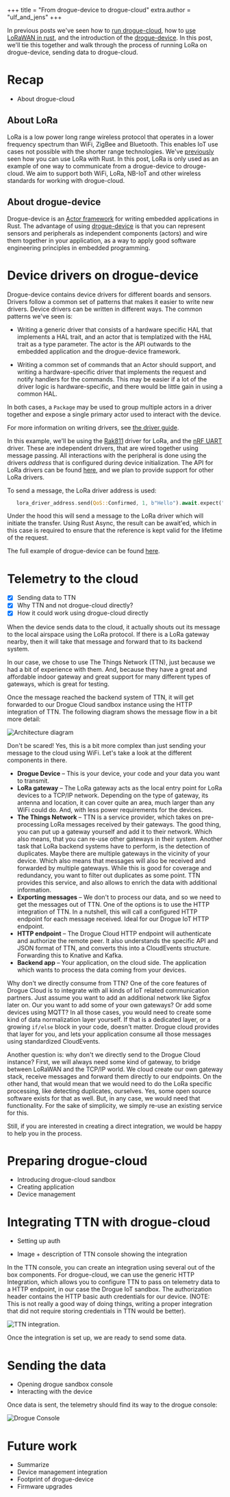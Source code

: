 +++
title = "From drogue-device to drogue-cloud"
extra.author = "ulf_and_jens"
+++

In previous posts we've seen how to [run drogue-cloud](https://blog.drogue.io/the-cloud-side-of-things/), how to [use LoRaWAN in rust](https://blog.drogue.io/rust-and-lora/), and the introduction of the [drogue-device](https://blog.drogue.io/introducing-drogue-device/). In this post, we'll tie this together and walk through the process of running LoRa on drogue-device, sending data to drogue-cloud. 

<!-- more -->

# Recap

* About drogue-cloud

## About LoRa

LoRa is a low power long range wireless protocol that operates in a lower frequency spectrum than WiFi, ZigBee and Bluetooth. This enables IoT use cases not possible with the shorter range technologies. We've [previously](https://blog.drogue.io/rust-and-lora/) seen how you can use LoRa with Rust. In this post, LoRa is only used as an example of one way to communicate from a drogue-device to drouge-cloud. We aim to support both WiFi, LoRa, NB-IoT and other wireless standards for working with drogue-cloud.

## About drogue-device

Drogue-device is an [Actor framework](https://en.wikipedia.org/wiki/Actor_model) for writing embedded applications in Rust. The advantage of using [drogue-device](https://github.com/drogue-iot/drogue-device) is that you can represent sensors and peripherals as independent components (actors) and wire them together in your application, as a way to apply good software engineering principles in embedded programming.

# Device drivers on drogue-device

Drogue-device contains device drivers for different boards and sensors. Drivers follow a common set of patterns that makes it easier to write new drivers. Device drivers can be written in different ways. The common patterns we've seen is:

* Writing a generic driver that consists of a hardware specific HAL that implements a HAL trait, and an actor that is templatized with the HAL trait as a type parameter. The actor is the API outwards to the embedded application and the drogue-device framework. 

* Writing a common set of commands that an Actor should support, and writing a hardware-specific driver that implements the request and notify handlers for the commands. This may be easier if a lot of the driver logic is hardware-specific, and there would be little gain in using a common HAL.

In both cases, a `Package` may be used to group multiple actors in a driver together and expose a single primary actor used to interact with the device.

For more information on writing drivers, see [the driver guide](https://github.com/drogue-iot/drogue-device/blob/master/DRIVERS.md).

In this example, we'll be using the [Rak811](https://github.com/drogue-iot/drogue-device/blob/master/src/driver/lora/rak811.rs) driver for LoRa, and the [nRF UART](https://github.com/drogue-iot/drogue-device/blob/master/src/driver/uart/dma.rs) driver. These are independent drivers, that are wired together using message passing. All interactions with the peripheral is done using the drivers _address_ that is configured during device initialization. The API for LoRa drivers can be found [here](https://github.com/drogue-iot/drogue-device/blob/master/src/driver/lora/mod.rs), and we plan to provide support for other LoRa drivers.

To send a message, the LoRa driver address is used:

```rust
   lora_driver_address.send(QoS::Confirmed, 1, b"Hello").await.expect("Error sending data");
```

Under the hood this will send a message to the LoRa driver which will initiate the transfer. Using Rust Async, the result can be await'ed, which in this case is required to ensure that the reference is kept valid for the lifetime of the request.

The full example of drogue-device can be found [here](https://github.com/drogue-iot/drogue-device/tree/master/examples/nrf/microbit-rak811).


# Telemetry to the cloud

* [x] Sending data to TTN
* [x] Why TTN and not drogue-cloud directly?
* [x] How it could work using drogue-cloud directly

When the device sends data to the cloud, it actually shouts out its message to the local airspace using the LoRa
protocol. If there is a LoRa gateway nearby, then it will take that message and forward that to its backend system.

In our case, we chose to use The Things Network (TTN), just because we had a bit of experience with them. And,
because they have a great and affordable indoor gateway and great support for many different types of gateways, which is
great for testing.

Once the message reached the backend system of TTN, it will get forwarded to our Drogue Cloud sandbox instance using
the HTTP integration of TTN. The following diagram shows the message flow in a bit more detail:

![Architecture diagram](architecture.svg)

Don't be scared! Yes, this is a bit more complex than just sending your message to the cloud using WiFi. Let's take
a look at the different components in there.

* **Drogue Device** – This is your device, your code and your data you want to transmit.
* **LoRa gateway** – The LoRa gateway acts as the local entry point for LoRa devices to a TCP/IP network. Depending on
  the type of gateway, its antenna and location, it can cover quite an area, much larger than any WiFi could do. And, with
  less power requirements for the devices.
* **The Things Network** – TTN is a service provider, which takes on pre-processing LoRa messages received by their
  gateways. The good thing, you can put up a gateway yourself and add it to their network. Which also means, that you
  can re-use other gateways in their system. Another task that LoRa backend systems have to perform, is the detection
  of duplicates. Maybe there are multiple gateways in the vicinity of your device. Which also means that messages will
  also be received and forwarded by multiple gateways. While this is good for coverage and redundancy, you want to
  filter out duplicates as some point. TTN provides this service, and also allows to enrich the data with additional
  information.
* **Exporting messages** – We don't to process our data, and so we need to get the messages out of TTN. One of the
  options is to use the HTTP integration of TTN. In a nutshell, this will call a configured HTTP endpoint for each
  message received. Ideal for our Drogue IoT HTTP endpoint.
* **HTTP endpoint** – The Drogue Cloud HTTP endpoint will authenticate and authorize the remote peer. It also
  understands the specific API and JSON format of TTN, and converts this into a CloudEvents structure. Forwarding this
  to Knative and Kafka.
* **Backend app** – Your application, on the cloud side. The application which wants to process the data coming from
  your devices.

Why don't we directly consume from TTN? One of the core features of Drogue Cloud is to
integrate with all kinds of IoT related communication partners. Just assume you want to add an additional network like
Sigfox later on. Our you want to add some of your own gateways? Or add some devices using MQTT? In all those cases,
you would need to create some kind of data normalization layer yourself. If that is a dedicated layer, or a growing
`if/else` block in your code, doesn't matter. Drogue cloud provides that layer for you, and lets your application
consume all those messages using standardized CloudEvents.

Another question is: why don't we directly send to the Drogue Cloud instance? First, we will always need some kind of
gateway, to bridge between LoRaWAN and the TCP/IP world. We cloud create our own gateway stack, receive messages and
forward them directly to our endpoints. On the other hand, that would mean that we would need to do the LoRa specific
processing, like detecting duplicates, ourselves. Yes, some open source software exists for that as well. But, in any
case, we would need that functionality. For the sake of simplicity, we simply re-use an existing service for this.

Still, if you are interested in creating a direct integration, we would be happy to help you in the process.

# Preparing drogue-cloud

* Introducing drogue-cloud sandbox
* Creating application
* Device management

# Integrating TTN with drogue-cloud


* Setting up auth

* Image + description of TTN console showing the integration

In the TTN console, you can create an integration using several out of the box components. For drogue-cloud, we can use the generic HTTP Integration, which allows you to configure TTN to pass on telemetry data to a HTTP endpoint, in our case the Drogue IoT sandbox. The authorization header contains the HTTP basic auth credentials for our device. (NOTE: This is not really a good way of doing things, writing a proper integration that did not require storing credentials in TTN would be better).

![TTN integration](ttn-integration).

Once the integration is set up, we are ready to send some data.


# Sending the data

* Opening drogue sandbox console
* Interacting with the device

Once data is sent, the telemetry should find its way to the drogue console:

![Drogue Console](drogue-console.png)

# Future work

* Summarize
* Device management integration
* Footprint of drogue-device
* Firmware upgrades
